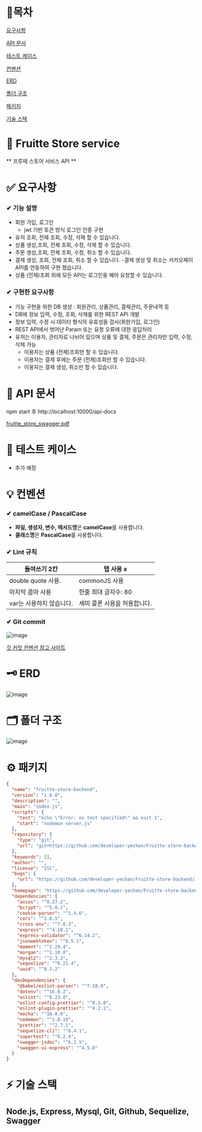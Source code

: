 # 🔗목차

[요구사항](#-요구사항)

[API 문서](#-api-문서)

[테스트 케이스](#-테스트-케이스)

[컨벤션](#-컨벤션)

[ERD](#-erd)

[폴더 구조](#-폴더-구조)

[패키지](#-패키지)

[기술 스택](#-기술-스택)

# 🚩 Fruitte Store service

** 프루떼 스토어 서비스 API **


# ✅ 요구사항

### ✔ 기능 설명

- 회원 가입, 로그인
  - jwt 기반 토큰 방식 로그인 인증 구현
- 유저 조회, 전체 조회, 수정, 삭제 할 수 있습니다.
- 상품 생성,조회, 전체 조회, 수정, 삭제 할 수 있습니다. 
- 주문 생성,조회, 전체 조회, 수정, 취소 할 수 있습니다. 
- 결제 생성, 조회, 전체 조회, 취소 할 수 있습니다. 
  -결제 생성 및 취소는 카카오페이 API를 연동하여 구현 했습니다. 
- 상품 (전체)조회 외에 모든 API는 로그인을 해야 요청할 수 있습니다.

### ✔ 구현한 요구사항
- 기능 구현을 위한 DB 생성 : 회원관리, 상품관리, 결제관리, 주문내역 등
- DB에 정보 입력, 수정, 조회, 삭제를 위한 REST API 개발
- 정보 입력, 수정 시 데이터 형식의 유효성을 검사(회원가입, 로그인)
- REST API에서 벗어난 Param 또는 요청 오류에 대한 응답처리
- 유저는 이용자, 관리자로 나뉘어 있으며 상품 및 결제, 주문은 관리자만 입력, 수정, 삭제 가능
  - 이용자는 상품 (전체)조회만 할 수 있습니다.
  - 이용자는 결제 후에는 주문 (전체)조회만 할 수 있습니다.
  - 이용자는 결제 생성, 취소만 할 수 있습니다.

# 📑 API 문서

npm start 후 http://localhost:10000/api-docs 

[fruitte_store_swagger.pdf](https://github.com/developer-yechan/Fruitte-store-backend/files/9747498/fruitte_store_swagger.pdf)


# 📜 테스트 케이스

- 추가 예정


# 💡 컨벤션

### ✔ camelCase / PascalCase

- **파일, 생성자, 변수, 메서드명**은 **camelCase**를 사용합니다.
- **클래스명**은 **PascalCase**를 사용합니다.

### ✔ Lint 규칙

| 들여쓰기 2칸 | 탭 사용 x |
| --- | --- |
| double quote 사용. | commonJS 사용 |
| 마지막 콤마 사용 | 한줄 최대 글자수: 80 |
| var는 사용하지 않습니다. | 세미 콜론 사용을 허용합니다. |


### ✔ Git commit

![image](https://user-images.githubusercontent.com/80232260/188366205-84d8a796-3c51-4eb0-bb29-3a61c96bb047.png)

[깃 커밋 컨벤션 참고 사이트](https://overcome-the-limits.tistory.com/entry/협업-협업을-위한-기본적인-git-커밋컨벤션-설정하기)

# 🗝 ERD
![image](https://user-images.githubusercontent.com/99064214/194911379-302c88a9-03c3-4d58-86af-d8e143254ef0.png)

# 🗂 폴더 구조
![image](https://user-images.githubusercontent.com/99064214/194911461-e18ed720-a3b8-4244-b416-1fa3c331dcf5.png)


# ⚙ 패키지

```json
{
  "name": "fruitte-store-backend",
  "version": "1.0.0",
  "description": "",
  "main": "index.js",
  "scripts": {
    "test": "echo \"Error: no test specified\" && exit 1",
    "start": "nodemon server.js"
  },
  "repository": {
    "type": "git",
    "url": "git+https://github.com/developer-yechan/Fruitte-store-backend.git"
  },
  "keywords": [],
  "author": "",
  "license": "ISC",
  "bugs": {
    "url": "https://github.com/developer-yechan/Fruitte-store-backend/issues"
  },
  "homepage": "https://github.com/developer-yechan/Fruitte-store-backend#readme",
  "dependencies": {
    "axios": "^0.27.2",
    "bcrypt": "^5.0.1",
    "cookie-parser": "^1.4.6",
    "cors": "^2.8.5",
    "cross-env": "^7.0.3",
    "express": "^4.18.1",
    "express-validator": "^6.14.2",
    "jsonwebtoken": "^8.5.1",
    "moment": "^2.29.4",
    "morgan": "^1.10.0",
    "mysql2": "^2.3.3",
    "sequelize": "^6.21.4",
    "uuid": "^8.3.2"
  },
  "devDependencies": {
    "@babel/eslint-parser": "^7.18.9",
    "dotenv": "^16.0.2",
    "eslint": "^8.23.0",
    "eslint-config-prettier": "^8.5.0",
    "eslint-plugin-prettier": "^4.2.1",
    "mocha": "^10.0.0",
    "nodemon": "^2.0.19",
    "prettier": "^2.7.1",
    "sequelize-cli": "^6.4.1",
    "supertest": "^6.2.4",
    "swagger-jsdoc": "^6.2.5",
    "swagger-ui-express": "^4.5.0"
  }
}

```

# ⚡ 기술 스택
## Node.js, Express, Mysql, Git, Github, Sequelize, Swagger

